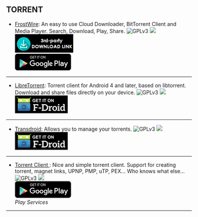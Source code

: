 <!--
    Copyright (C)  2017 PRIMOKORN.
    Permission is granted to copy, distribute and/or modify this document
    under the terms of the GNU Free Documentation License, Version 1.3
    or any later version published by the Free Software Foundation;
    with no Invariant Sections, no Front-Cover Texts, and no Back-Cover Texts.
    A copy of the license is included in the section entitled "GNU
    Free Documentation License".
-->
## TORRENT

* [FrostWire](http://www.frostwire.com/): An easy to use Cloud Downloader, BitTorrent Client and Media Player. Search, Download, Play, Share.
![GPLv3](https://img.shields.io/badge/License-GPLv3-brightgreen.svg?style=flat-square)
[![](https://img.shields.io/badge/Source-Github-lightgrey.svg?style=flat-square)](https://github.com/frostwire/frostwire)  
[![](Pictures/3rd-party.png)](https://github.com/frostwire/frostwire/releases)  
[![](Pictures/Google_Play.png)](https://play.google.com/store/apps/details?id=com.frostwire.android)

***

* [LibreTorrent](https://forum.xda-developers.com/android/apps-games/libretorrent-t3483550): Torrent client for Android 4 and later, based on libtorrent. Download and share files directly on your device.
![GPLv3](https://img.shields.io/badge/License-GPLv3-brightgreen.svg?style=flat-square)
[![](https://img.shields.io/badge/Source-Github-lightgrey.svg?style=flat-square)](https://github.com/proninyaroslav/libretorrent)  
[![](Pictures/F-Droid.png)](https://f-droid.org/packages/org.proninyaroslav.libretorrent)

***

* [Transdroid](https://f-droid.org/packages/org.transdroid.full/): Allows you to manage your torrents.
![GPLv3](https://img.shields.io/badge/License-GPLv3-brightgreen.svg?style=flat-square)
[![](https://img.shields.io/badge/Source-Github-lightgrey.svg?style=flat-square)](https://github.com/erickok/transdroid)  
[![](Pictures/F-Droid.png)](https://f-droid.org/packages/org.transdroid.full/)

***

* [Torrent Client ](https://play.google.com/store/apps/details?id=com.github.axet.torrentclient): Nice and simple torrent client. Support for creating torrent, magnet links, UPNP, PMP, uTP, PEX... Who knows what else...
![GPLv3](https://img.shields.io/badge/License-GPLv3-brightgreen.svg?style=flat-square)
[![](https://img.shields.io/badge/Source-GitLab-lightgrey.svg?style=flat-square)](https://gitlab.com/axet/android-torrent-client)  
[![](Pictures/Google_Play.png)](https://play.google.com/store/apps/details?id=com.github.axet.torrentclient)  
_Play Services_

***